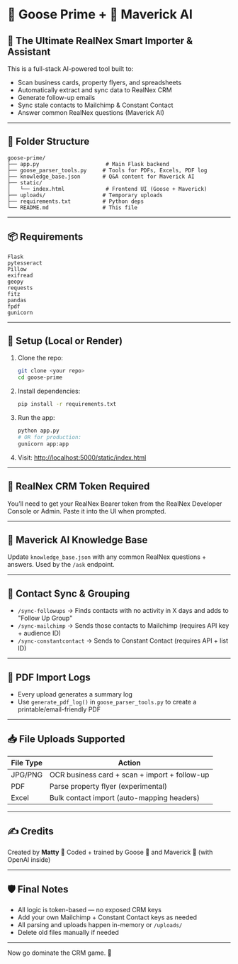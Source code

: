 # 🦢 Goose Prime + 🧠 Maverick AI

## 🚀 The Ultimate RealNex Smart Importer & Assistant

This is a full-stack AI-powered tool built to:
- Scan business cards, property flyers, and spreadsheets
- Automatically extract and sync data to RealNex CRM
- Generate follow-up emails
- Sync stale contacts to Mailchimp & Constant Contact
- Answer common RealNex questions (Maverick AI)

-----

## 📁 Folder Structure

```
goose-prime/
├── app.py                     # Main Flask backend
├── goose_parser_tools.py     # Tools for PDFs, Excels, PDF log
├── knowledge_base.json       # Q&A content for Maverick AI
├── static/
│   └── index.html             # Frontend UI (Goose + Maverick)
├── uploads/                  # Temporary uploads
├── requirements.txt          # Python deps
└── README.md                 # This file
```

---

## 📦 Requirements

```
Flask
pytesseract
Pillow
exifread
geopy
requests
fitz
pandas
fpdf
gunicorn
```

---

## 🧪 Setup (Local or Render)

1. Clone the repo:
   ```bash
   git clone <your repo>
   cd goose-prime
   ```

2. Install dependencies:
   ```bash
   pip install -r requirements.txt
   ```

3. Run the app:
   ```bash
   python app.py
   # OR for production:
   gunicorn app:app
   ```

4. Visit: [http://localhost:5000/static/index.html](http://localhost:5000/static/index.html)

---

## 🔐 RealNex CRM Token Required

You’ll need to get your RealNex Bearer token from the RealNex Developer Console or Admin.
Paste it into the UI when prompted.

---

## 🧠 Maverick AI Knowledge Base

Update `knowledge_base.json` with any common RealNex questions + answers.
Used by the `/ask` endpoint.

---

## 🔁 Contact Sync & Grouping

- `/sync-followups` → Finds contacts with no activity in X days and adds to "Follow Up Group"
- `/sync-mailchimp` → Sends those contacts to Mailchimp (requires API key + audience ID)
- `/sync-constantcontact` → Sends to Constant Contact (requires API + list ID)

---

## 🧾 PDF Import Logs

- Every upload generates a summary log
- Use `generate_pdf_log()` in `goose_parser_tools.py` to create a printable/email-friendly PDF

---

## 📥 File Uploads Supported

| File Type | Action |
|-----------|--------|
| JPG/PNG   | OCR business card + scan + import + follow-up |
| PDF       | Parse property flyer (experimental) |
| Excel     | Bulk contact import (auto-mapping headers) |

---

## ✍️ Credits

Created by **Matty** 💼
Coded + trained by Goose 🦢 and Maverick 🧠 (with OpenAI inside)

---

## 🛡️ Final Notes

- All logic is token-based — no exposed CRM keys
- Add your own Mailchimp + Constant Contact keys as needed
- All parsing and uploads happen in-memory or `/uploads/`
- Delete old files manually if needed

---

Now go dominate the CRM game. 🦾
